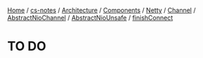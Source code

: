 [Home](https://mengxianbin.github.io) /
[cs-notes](https://mengxianbin.github.io/cs-notes/site) /
[Architecture](https://mengxianbin.github.io/cs-notes/site/Architecture) /
[Components](https://mengxianbin.github.io/cs-notes/site/Architecture/Components) /
[Netty](https://mengxianbin.github.io/cs-notes/site/Architecture/Components/Netty) /
[Channel](https://mengxianbin.github.io/cs-notes/site/Architecture/Components/Netty/Channel) /
[AbstractNioChannel](https://mengxianbin.github.io/cs-notes/site/Architecture/Components/Netty/Channel/AbstractNioChannel) /
[AbstractNioUnsafe](https://mengxianbin.github.io/cs-notes/site/Architecture/Components/Netty/Channel/AbstractNioChannel/AbstractNioUnsafe) /
[finishConnect](https://mengxianbin.github.io/cs-notes/site/Architecture/Components/Netty/Channel/AbstractNioChannel/AbstractNioUnsafe/finishConnect)

# TO DO
